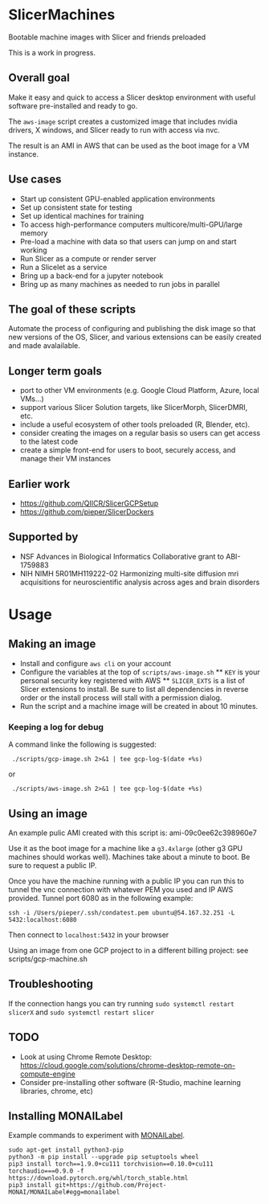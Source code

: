 # SlicerMachines
Bootable machine images with Slicer and friends preloaded

This is a work in progress.


## Overall goal
Make it easy and quick to access a Slicer desktop environment
with useful software pre-installed and ready to go.

The `aws-image` script creates a customized image that includes
nvidia drivers, X windows, and Slicer ready to run with access
via nvc.

The result is an AMI in AWS that can be used as the boot image
for a VM instance.

## Use cases
* Start up consistent GPU-enabled application environments
* Set up consistent state for testing
* Set up identical machines for training
* To access high-performance computers multicore/multi-GPU/large memory
* Pre-load a machine with data so that users can jump on and start working
* Run Slicer as a compute or render server
* Run a Slicelet as a service
* Bring up a back-end for a jupyter notebook
* Bring up as many machines as needed to run jobs in parallel

## The goal of these scripts
Automate the process of configuring and publishing the disk image
so that new versions of the OS, Slicer, and various extensions
can be easily created and made avalailable.

## Longer term goals
* port to other VM environments (e.g. Google Cloud Platform, Azure, local VMs...)
* support various Slicer Solution targets, like SlicerMorph, SlicerDMRI, etc.
* include a useful ecosystem of other tools preloaded (R, Blender, etc).
* consider creating the images on a regular basis so users can get access to the latest code
* create a simple front-end for users to boot, securely access, and manage their VM instances

## Earlier work
* https://github.com/QIICR/SlicerGCPSetup
* https://github.com/pieper/SlicerDockers

## Supported by
* NSF Advances in Biological Informatics Collaborative grant to ABI-1759883
* NIH NIMH 5R01MH119222-02 Harmonizing multi-site diffusion mri acquisitions for neuroscientific analysis across ages and brain disorders

# Usage

## Making an image
* Install and configure `aws cli` on your account
* Configure the variables at the top of `scripts/aws-image.sh`
** `KEY` is your personal security key registered with AWS
** `SLICER_EXTS` is a list of Slicer extensions to install.  Be sure to list all dependencies in reverse order or the install process will stall with a permission dialog.
* Run the script and a machine image will be created in about 10 minutes.

### Keeping a log for debug
A command linke the following is suggested:
```
 ./scripts/gcp-image.sh 2>&1 | tee gcp-log-$(date +%s)
```
or
```
 ./scripts/aws-image.sh 2>&1 | tee gcp-log-$(date +%s)
```

## Using an image

An example pulic AMI created with this script is: ami-09c0ee62c398960e7

Use it as the boot image for a machine like a `g3.4xlarge` (other g3 GPU machines should workas well).  Machines take about a minute to boot.  Be sure to request a public IP.

Once you have the machine running with a public IP you can run this to tunnel the vnc connection with whatever PEM you used and IP AWS provided.  Tunnel port 6080 as in the following example:
```
ssh -i /Users/pieper/.ssh/condatest.pem ubuntu@54.167.32.251 -L 5432:localhost:6080
```

Then connect to `localhost:5432` in your browser

Using an image from one GCP project to in a different billing project: see scripts/gcp-machine.sh


## Troubleshooting

If the connection hangs you can try running `sudo systemctl restart slicerX` and `sudo systemctl restart slicer`


## TODO
* Look at using Chrome Remote Desktop: https://cloud.google.com/solutions/chrome-desktop-remote-on-compute-engine
* Consider pre-installing other software (R-Studio, machine learning libraries, chrome, etc)

## Installing MONAILabel
Example commands to experiment with [MONAILabel](https://github.com/Project-MONAI/MONAILabel).
```
sudo apt-get install python3-pip
python3 -m pip install --upgrade pip setuptools wheel
pip3 install torch==1.9.0+cu111 torchvision==0.10.0+cu111 torchaudio===0.9.0 -f https://download.pytorch.org/whl/torch_stable.html
pip3 install git+https://github.com/Project-MONAI/MONAILabel#egg=monailabel

```
